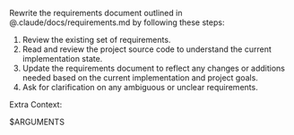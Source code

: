 Rewrite the requirements document outlined in @.claude/docs/requirements.md by following these steps:

1. Review the existing set of requirements.
2. Read and review the project source code to understand the current implementation state.
3. Update the requirements document to reflect any changes or additions needed based on the current implementation and project goals.
4. Ask for clarification on any ambiguous or unclear requirements.

Extra Context:

$ARGUMENTS
